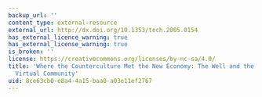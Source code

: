 ```yaml
---
backup_url: ''
content_type: external-resource
external_url: http://dx.doi.org/10.1353/tech.2005.0154
has_external_licence_warning: true
has_external_license_warning: true
is_broken: ''
license: https://creativecommons.org/licenses/by-nc-sa/4.0/
title: 'Where the Counterculture Met the New Economy: The Well and the Origins of
  Virtual Community'
uid: 8ce63cb0-e8a4-4a15-baa0-a03e11ef2767
---
```

